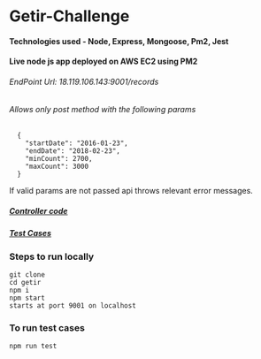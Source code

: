 # Getir-Challenge
#### Technologies used - Node, Express, Mongoose, Pm2, Jest
#### Live node js app deployed on AWS EC2 using PM2
###### EndPoint Url: 18.119.106.143:9001/records
###### Allows only post method with the following params 
```
  {
    "startDate": "2016-01-23",
    "endDate": "2018-02-23",
    "minCount": 2700,
    "maxCount": 3000
  }
```
If valid params are not passed api throws relevant error messages.

##### [Controller code](https://github.com/manojvarma/getir/blob/5bf6f13c94d3afe33237769b5dc753fce010d9d9/controllers/record.js#L11)
##### [Test Cases](https://github.com/manojvarma/getir/blob/5bf6f13c94d3afe33237769b5dc753fce010d9d9/tests/record-controller.spec.js#L13)

### Steps to run locally
```
git clone 
cd getir
npm i
npm start
starts at port 9001 on localhost
```
### To run test cases
```
npm run test
```
